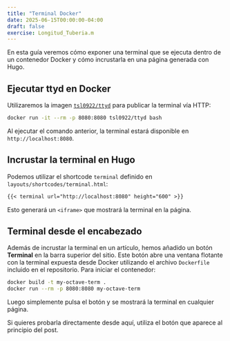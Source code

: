 ```yaml
---
title: "Terminal Docker"
date: 2025-06-15T00:00:00-04:00
draft: false
exercise: Longitud_Tuberia.m
---
```


En esta guía veremos cómo exponer una terminal que se ejecuta dentro de un contenedor Docker y cómo incrustarla en una página generada con Hugo.

## Ejecutar ttyd en Docker

Utilizaremos la imagen [`tsl0922/ttyd`](https://github.com/tsl0922/ttyd) para publicar la terminal vía HTTP:

```bash
docker run -it --rm -p 8080:8080 tsl0922/ttyd bash
```

Al ejecutar el comando anterior, la terminal estará disponible en `http://localhost:8080`.

## Incrustar la terminal en Hugo

Podemos utilizar el shortcode `terminal` definido en `layouts/shortcodes/terminal.html`:

```markdown
{{< terminal url="http://localhost:8080" height="600" >}}
```

Esto generará un `<iframe>` que mostrará la terminal en la página.

## Terminal desde el encabezado

Además de incrustar la terminal en un artículo, hemos añadido un botón **Terminal** en la barra superior del sitio. Este botón abre una ventana flotante con la terminal expuesta desde Docker utilizando el archivo `Dockerfile` incluido en el repositorio. Para iniciar el contenedor:

```bash
docker build -t my-octave-term .
docker run --rm -p 8080:8080 my-octave-term
```

Luego simplemente pulsa el botón y se mostrará la terminal en cualquier página.

Si quieres probarla directamente desde aquí, utiliza el botón que aparece al principio del post.
